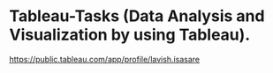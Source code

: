 # Tableau-Tasks (Data Analysis and Visualization by using Tableau).
https://public.tableau.com/app/profile/lavish.isasare
